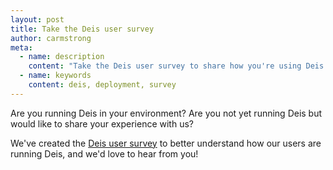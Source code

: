 ```yaml
---
layout: post
title: Take the Deis user survey
author: carmstrong
meta:
  - name: description
    content: "Take the Deis user survey to share how you're using Deis."
  - name: keywords
    content: deis, deployment, survey
---
```


Are you running Deis in your environment? Are you not yet running Deis but would like to share
your experience with us?

We've created the [Deis user survey](http://goo.gl/Jn9532) to better understand how our users are
running Deis, and we'd love to hear from you!

